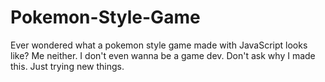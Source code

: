 # Pokemon-Style-Game
Ever wondered what a pokemon style game made with JavaScript looks like? Me neither. I don't even wanna be a game dev. Don't ask why I made this. Just trying new things. 
